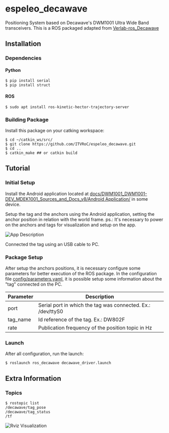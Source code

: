 # espeleo_decawave
Positioning System based on Decawave's DWM1001 Ultra Wide Band transceivers. This is a ROS packaged adapted from <a href="https://github.com/verlab/ros_decawave">Verlab-ros_Decawave</a>

## Installation

### Dependencies

#### Python
```
$ pip install serial
$ pip install struct
```

#### ROS 

```
$ sudo apt install ros-kinetic-hector-trajectory-server
```

### Building Package

Install this package on your catking workspace:

```
$ cd ~/catkin_ws/src/
$ git clone https://github.com/ITVRoC/espeleo_decawave.git
$ cd ..
$ catkin_make ## or catkin build
```

## Tutorial

### Initial Setup

Install the Android application located at <a href="https://github.com/verlab/ros_decawave/tree/master/docs/DWM1001_DWM1001-DEV_MDEK1001_Sources_and_Docs_v8/Android%20Application">docs/DWM1001_DWM1001-DEV_MDEK1001_Sources_and_Docs_v8/Android Application/</a> in some device.

Setup the tag and the anchors using the Android application, setting the anchor position in relation with the world frame.
ps.: It's necessary to power on the anchors and tags for visualization and setup on the app.


![App Description](https://github.com/ITVRoC/espeleo_decawave/blob/master/media/app_decawave2.jpg)

Connected the tag using an USB cable to PC.

### Package Setup

After setup the anchors positions, it is necessary configure some parameters for better execution of the ROS package.
In the configuration file <a href="https://github.com/ITVRoC/espeleo_decawave/blob/master/config/parameters.yaml">config/parameters.yaml</a>, it is possible setup some information about the "tag" connected on the PC.

Parameter   |  Description
------------- | -------------
port      | Serial port in which the tag was connected. Ex.: /dev/ttyS0
tag_name  | Id reference of the tag. Ex.: DW802F
rate      | Publication frequency of the position topic in Hz
    
    
 ### Launch
 
 After all configuration, run the launch:
 ```
 $ roslaunch ros_decawave decawave_driver.launch
 ```
 
## Extra Information
 
### Topics
```
$ rostopic list
/decawave/tag_pose
/decawave/tag_status
/tf 
```

![Rviz Visualization](https://github.com/ITVRoC/espeleo_decawave/blob/master/media/ros_decawave_rviz.png)



